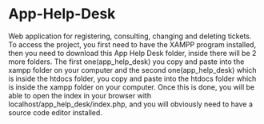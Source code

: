# App-Help-Desk
Web application for registering, consulting, changing and deleting tickets. To access the project, you first need to have the XAMPP program installed, then you need to download this App Help Desk folder, inside there will be 2 more folders. The first one(app_help_desk) you copy and paste into the xampp folder on your computer and the second one(app_help_desk) which is inside the htdocs folder, you copy and paste into the htdocs folder which is inside the xampp folder on your computer. Once this is done, you will be able to open the index in your browser with localhost/app_help_desk/index.php, and you will obviously need to have a source code editor installed.
